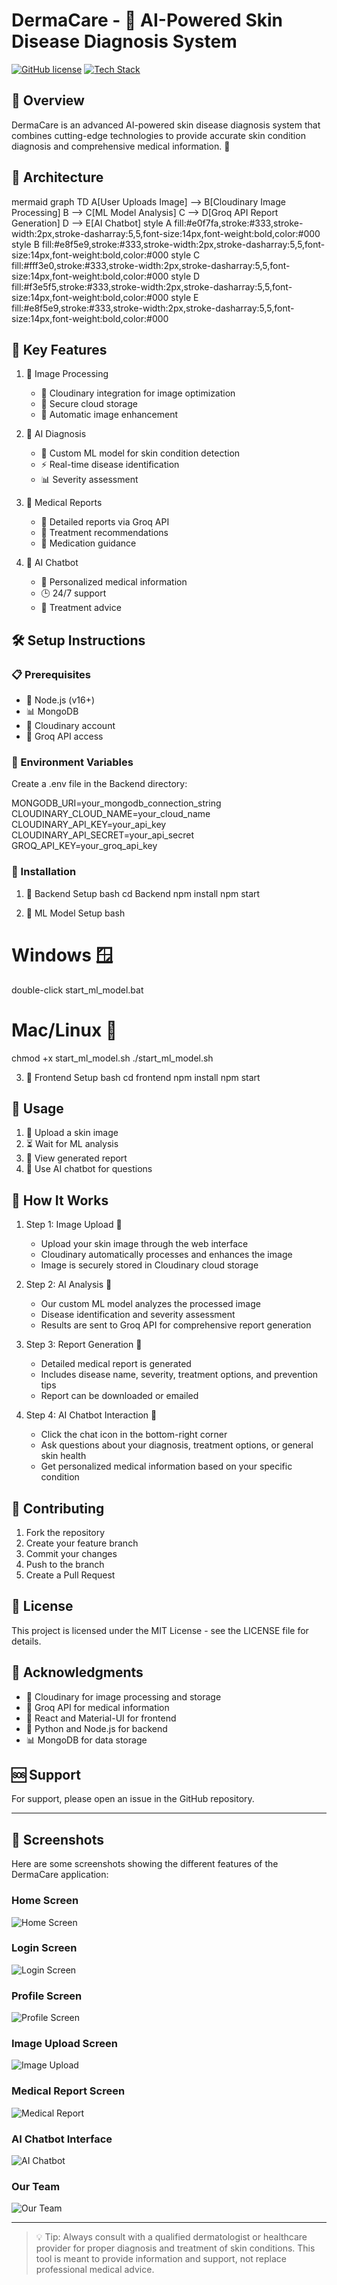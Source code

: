 # DermaCare - 🏥 AI-Powered Skin Disease Diagnosis System

[![GitHub license](https://img.shields.io/github/license/Sameeksha0329/DermaCare)](https://github.com/Sameeksha0329/DermaCare/blob/main/LICENSE)
[![Tech Stack](https://skillicons.dev/icons?i=nodejs,react,python,mongodb)](https://skillicons.dev)

## 🌟 Overview
DermaCare is an advanced AI-powered skin disease diagnosis system that combines cutting-edge technologies to provide accurate skin condition diagnosis and comprehensive medical information. 🚀

## 🔄 Architecture

mermaid
graph TD
    A[User Uploads Image] --> B[Cloudinary Image Processing]
    B --> C[ML Model Analysis]
    C --> D[Groq API Report Generation]
    D --> E[AI Chatbot]
    style A fill:#e0f7fa,stroke:#333,stroke-width:2px,stroke-dasharray:5,5,font-size:14px,font-weight:bold,color:#000
    style B fill:#e8f5e9,stroke:#333,stroke-width:2px,stroke-dasharray:5,5,font-size:14px,font-weight:bold,color:#000
    style C fill:#fff3e0,stroke:#333,stroke-width:2px,stroke-dasharray:5,5,font-size:14px,font-weight:bold,color:#000
    style D fill:#f3e5f5,stroke:#333,stroke-width:2px,stroke-dasharray:5,5,font-size:14px,font-weight:bold,color:#000
    style E fill:#e8f5e9,stroke:#333,stroke-width:2px,stroke-dasharray:5,5,font-size:14px,font-weight:bold,color:#000


## 🎯 Key Features

1. 📸 Image Processing
   - 🌟 Cloudinary integration for image optimization
   - 🔐 Secure cloud storage
   - 🎨 Automatic image enhancement

2. 🤖 AI Diagnosis
   - 🧠 Custom ML model for skin condition detection
   - ⚡ Real-time disease identification
   - 📊 Severity assessment

3. 📄 Medical Reports
   - 📖 Detailed reports via Groq API
   - 💊 Treatment recommendations
   - 🏥 Medication guidance

4. 💬 AI Chatbot
   - 🤖 Personalized medical information
   - 🕒 24/7 support
   - 💊 Treatment advice

## 🛠 Setup Instructions

### 📋 Prerequisites
- 🐍 Node.js (v16+)
- 📊 MongoDB
- 🌈 Cloudinary account
- 🤖 Groq API access

### 🔑 Environment Variables
Create a .env file in the Backend directory:

MONGODB_URI=your_mongodb_connection_string
CLOUDINARY_CLOUD_NAME=your_cloud_name
CLOUDINARY_API_KEY=your_api_key
CLOUDINARY_API_SECRET=your_api_secret
GROQ_API_KEY=your_groq_api_key


### 🚀 Installation

1. 🔧 Backend Setup
bash
cd Backend
npm install
npm start


2. 🤖 ML Model Setup
bash
# Windows 🪟
double-click start_ml_model.bat

# Mac/Linux 🐧
chmod +x start_ml_model.sh
./start_ml_model.sh


3. 🎨 Frontend Setup
bash
cd frontend
npm install
npm start


## 📖 Usage

1. 📸 Upload a skin image
2. ⏳ Wait for ML analysis
3. 📄 View generated report
4. 💬 Use AI chatbot for questions

## 🎯 How It Works

1. Step 1: Image Upload 📸
   - Upload your skin image through the web interface
   - Cloudinary automatically processes and enhances the image
   - Image is securely stored in Cloudinary cloud storage

2. Step 2: AI Analysis 🤖
   - Our custom ML model analyzes the processed image
   - Disease identification and severity assessment
   - Results are sent to Groq API for comprehensive report generation

3. Step 3: Report Generation 📄
   - Detailed medical report is generated
   - Includes disease name, severity, treatment options, and prevention tips
   - Report can be downloaded or emailed

4. Step 4: AI Chatbot Interaction 💬
   - Click the chat icon in the bottom-right corner
   - Ask questions about your diagnosis, treatment options, or general skin health
   - Get personalized medical information based on your specific condition

## 🤝 Contributing

1. Fork the repository
2. Create your feature branch
3. Commit your changes
4. Push to the branch
5. Create a Pull Request

## 📄 License
This project is licensed under the MIT License - see the LICENSE file for details.

## 🙏 Acknowledgments
- 🌈 Cloudinary for image processing and storage
- 🤖 Groq API for medical information
- 🎨 React and Material-UI for frontend
- 🐍 Python and Node.js for backend
- 📊 MongoDB for data storage

## 🆘 Support
For support, please open an issue in the GitHub repository.

---

## 📸 Screenshots

Here are some screenshots showing the different features of the DermaCare application:

### Home Screen
![Home Screen](ss/home.png)

### Login Screen
![Login Screen](ss/login.png)

### Profile Screen
![Profile Screen](ss/profile.png)

### Image Upload Screen
![Image Upload](ss/upload_image.png)

### Medical Report Screen
![Medical Report](ss/report.png)

### AI Chatbot Interface
![AI Chatbot](ss/chatbot.png)

### Our Team
![Our Team](ss/our_team.png)

---

> 💡 Tip: Always consult with a qualified dermatologist or healthcare provider for proper diagnosis and treatment of skin conditions. This tool is meant to provide information and support, not replace professional medical advice.